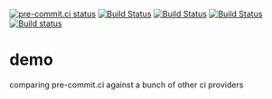 [![pre-commit.ci status](https://results.pre-commit.ci/badge/github/pre-commit-ci-demo/demo/master.svg)](https://results.pre-commit.ci/latest/github/pre-commit-ci-demo/demo/master)
[![Build Status](https://github.com/pre-commit-ci-demo/demo/workflows/pre-commit/badge.svg)](https://github.com/pre-commit-ci-demo/demo/actions)
[![Build Status](https://travis-ci.com/pre-commit-ci-demo/demo.svg?branch=master)](https://travis-ci.com/pre-commit-ci-demo/demo)
[![Build Status](https://dev.azure.com/precommitci/pre-commit-ci-demo/_apis/build/status/pre-commit-ci-demo.demo?branchName=master)](https://dev.azure.com/precommitci/pre-commit-ci-demo/_build/latest?definitionId=2&branchName=master)
[![Build status](https://ci.appveyor.com/api/projects/status/109wuvh6tmcys06u/branch/master?svg=true)](https://ci.appveyor.com/project/pre-commit-ci-bot/demo/branch/master)

demo
====

comparing pre-commit.ci against a bunch of other ci providers
